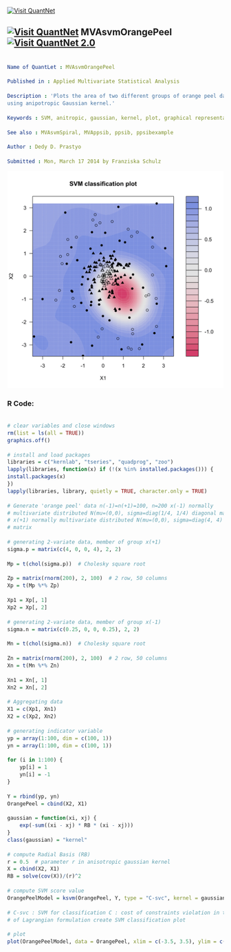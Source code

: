 
[<img src="https://github.com/QuantLet/Styleguide-and-FAQ/blob/master/pictures/banner.png" width="888" alt="Visit QuantNet">](http://quantlet.de/)

## [<img src="https://github.com/QuantLet/Styleguide-and-FAQ/blob/master/pictures/qloqo.png" alt="Visit QuantNet">](http://quantlet.de/) **MVAsvmOrangePeel** [<img src="https://github.com/QuantLet/Styleguide-and-FAQ/blob/master/pictures/QN2.png" width="60" alt="Visit QuantNet 2.0">](http://quantlet.de/)

```yaml

Name of QuantLet : MVAsvmOrangePeel

Published in : Applied Multivariate Statistical Analysis

Description : 'Plots the area of two different groups of orange peel data via svm classification
using anipotropic Gaussian kernel.'

Keywords : SVM, anitropic, gaussian, kernel, plot, graphical representation, classification

See also : MVAsvmSpiral, MVAppsib, ppsib, ppsibexample

Author : Dedy D. Prastyo

Submitted : Mon, March 17 2014 by Franziska Schulz

```

![Picture1](MVAsvmOrangePeel-1.png)


### R Code:
```r

# clear variables and close windows
rm(list = ls(all = TRUE))
graphics.off()

# install and load packages
libraries = c("kernlab", "tseries", "quadprog", "zoo")
lapply(libraries, function(x) if (!(x %in% installed.packages())) {
install.packages(x)
})
lapply(libraries, library, quietly = TRUE, character.only = TRUE)

# Generate 'orange peel' data n(-1)=n(+1)=100, n=200 x(-1) normally
# multivariate distributed N(mu=(0,0), sigma=diag(1/4, 1/4) diagonal matrix
# x(+1) normally multivariate distributed N(mu=(0,0), sigma=diag(4, 4) diagonal
# matrix

# generating 2-variate data, member of group x(+1)
sigma.p = matrix(c(4, 0, 0, 4), 2, 2)

Mp = t(chol(sigma.p))  # Cholesky square root

Zp = matrix(rnorm(200), 2, 100)  # 2 row, 50 columns
Xp = t(Mp %*% Zp)

Xp1 = Xp[, 1]
Xp2 = Xp[, 2]

# generating 2-variate data, member of group x(-1)
sigma.n = matrix(c(0.25, 0, 0, 0.25), 2, 2)

Mn = t(chol(sigma.n))  # Cholesky square root

Zn = matrix(rnorm(200), 2, 100)  # 2 row, 50 columns
Xn = t(Mn %*% Zn)

Xn1 = Xn[, 1]
Xn2 = Xn[, 2]

# Aggregating data
X1 = c(Xp1, Xn1)
X2 = c(Xp2, Xn2)

# generating indicator variable
yp = array(1:100, dim = c(100, 1))
yn = array(1:100, dim = c(100, 1))

for (i in 1:100) {
    yp[i] = 1
    yn[i] = -1
}

Y = rbind(yp, yn)
OrangePeel = cbind(X2, X1)

gaussian = function(xi, xj) {
    exp(-sum((xi - xj) * RB * (xi - xj)))
}
class(gaussian) = "kernel"

# compute Radial Basis (RB)
r = 0.5  # parameter r in anisotropic gaussian kernel
X = cbind(X2, X1)
RB = solve(cov(X))/(r)^2

# compute SVM score value
OrangePeelModel = ksvm(OrangePeel, Y, type = "C-svc", kernel = gaussian, kpar = list(RB), C = 20/200, prob.model = TRUE, cross = 4)

# C-svc : SVM for classification C : cost of constraints violation in the term
# of Lagrangian formulation create SVM classification plot

# plot
plot(OrangePeelModel, data = OrangePeel, xlim = c(-3.5, 3.5), ylim = c(-3.5, 3.5))

```

